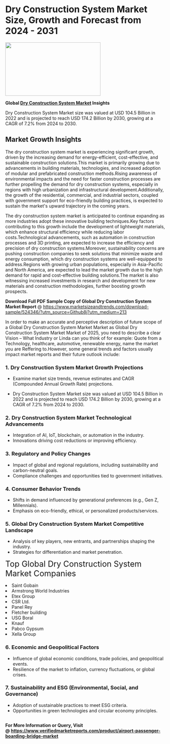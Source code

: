 <H1>Dry Construction System Market Size, Growth and Forecast from 2024 - 2031</H1><img class="aligncenter size-medium wp-image-584254" src="https://thirdeyenews.in/wp-content/uploads/2024/09/Global-Market-Research-300x168.jpeg" alt="" width="300" height="168" /><p><strong>Global&nbsp;<a href="https://www.marketsizeandtrends.com/download-sample/524346/?utm_source=Github8j?utm_medium=213">Dry Construction System Market</a> Insights</strong></p><p>Dry Construction System Market size was valued at USD 104.5 Billion in 2022 and is projected to reach USD 174.2 Billion by 2030, growing at a CAGR of 7.2% from 2024 to 2030.</p><p><h2>Market Growth Insights</h2> <p>The dry construction system market is experiencing significant growth, driven by the increasing demand for energy-efficient, cost-effective, and sustainable construction solutions.This market is primarily growing due to advancements in building materials, technologies, and increased adoption of modular and prefabricated construction methods.Rising awareness of environmental impacts and the need for faster construction processes are further propelling the demand for dry construction systems, especially in regions with high urbanization and infrastructural development.Additionally, the growth of the residential, commercial, and industrial sectors, coupled with government support for eco-friendly building practices, is expected to sustain the market's upward trajectory in the coming years.</p> <p>The dry construction system market is anticipated to continue expanding as more industries adopt these innovative building techniques.Key factors contributing to this growth include the development of lightweight materials, which enhance structural efficiency while reducing labor costs.Technological advancements, such as automation in construction processes and 3D printing, are expected to increase the efficiency and precision of dry construction systems.Moreover, sustainability concerns are pushing construction companies to seek solutions that minimize waste and energy consumption, which dry construction systems are well-equipped to address.Regions with growing urban populations, especially in Asia-Pacific and North America, are expected to lead the market growth due to the high demand for rapid and cost-effective building solutions.The market is also witnessing increased investments in research and development for new materials and construction methodologies, further boosting growth prospects.<p><span class=""><strong>Download Full PDF Sample Copy of Global Dry Construction System Market Report</strong> @ <a href="https://www.marketsizeandtrends.com/download-sample/524346/?utm_source=Github8j?utm_medium=213" target="_blank">https://www.marketsizeandtrends.com/download-sample/524346/?utm_source=Github8j?utm_medium=213</a></span></p><p>In order to make an accurate and perceptive description of future scope of a Global&nbsp;Dry Construction System Market Market as Global&nbsp;Dry Construction System Market Market of 2025, you need to describe a clear Vision &ndash; What Industry or Linda can you think of for example: Quote from a Technology, healthcare, automotive, renewable energy, name the market you are Reffering to.However, some general trends and factors usually impact market reports and their future outlook include:</p><h3>1.&nbsp;<strong>Dry Construction System Market Growth Projections</strong></h3><ul><li>Examine market size trends, revenue estimates and CAGR (Compounded Annual Growth Rate) projections.</li><li><p>Dry Construction System Market size was valued at USD 104.5 Billion in 2022 and is projected to reach USD 174.2 Billion by 2030, growing at a CAGR of 7.2% from 2024 to 2030.</p></li></ul><h3>2.&nbsp;<strong>Dry Construction System Market Technological Advancements</strong></h3><ul><li>Integration of AI, IoT, blockchain, or automation in the industry.</li><li>Innovations driving cost reductions or improving efficiency.</li></ul><h3>3.&nbsp;<strong>Regulatory and Policy Changes</strong></h3><ul><li>Impact of global and regional regulations, including sustainability and carbon-neutral goals.</li><li>Compliance challenges and opportunities tied to government initiatives.</li></ul><h3>4.&nbsp;<strong>Consumer Behavior Trends</strong></h3><ul><li>Shifts in demand influenced by generational preferences (e.g., Gen Z, Millennials).</li><li>Emphasis on eco-friendly, ethical, or personalized products/services.</li></ul><h3>5.&nbsp;<strong>Global Dry Construction System Market Competitive Landscape</strong></h3><ul><li>Analysis of key players, new entrants, and partnerships shaping the industry.</li><li>Strategies for differentiation and market penetration.</li></ul><p data-pm-slice="1 1 []"><span style="color: inherit; font-family: inherit; font-size: 25px;">Top Global Dry Construction System Market Companies</span></p><div class="" data-test-id=""><p><li>Saint Gobain</li><li> Armstrong World Industries</li><li> Etex Group</li><li> CSR Ltd.</li><li> Panel Rey</li><li> Fletcher building</li><li> USG Boral</li><li> Knauf</li><li> Pabco Gypsum</li><li> Xella Group</li></p></div><h3>6.&nbsp;<strong>Economic and Geopolitical Factors</strong></h3><ul><li>Influence of global economic conditions, trade policies, and geopolitical events.</li><li>Resilience of the market to inflation, currency fluctuations, or global crises.</li></ul><h3>7.&nbsp;<strong>Sustainability and ESG (Environmental, Social, and Governance)</strong></h3><ul><li>Adoption of sustainable practices to meet ESG criteria.</li><li>Opportunities in green technologies and circular economy principles.</li></ul><h2><strong style="font-size: 14px;">For More Information or Query, Visit @&nbsp;</strong><a style="background-color: #ffffff; font-size: 14px;" href="https://www.marketsizeandtrends.com/report/dry-construction-system-market/" target="_blank">https://www.verifiedmarketreports.com/product/airport-passenger-boarding-bridge-market</a></h2>